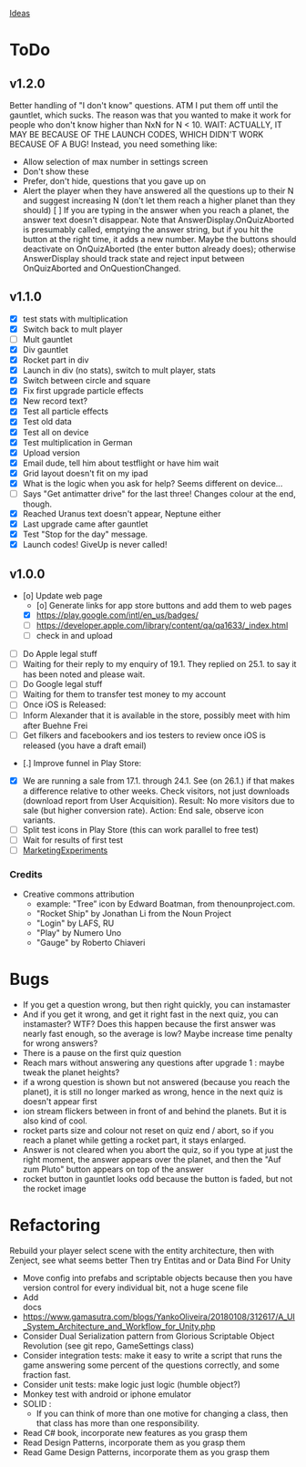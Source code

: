[Ideas](Ideas)

# ToDo 
## v1.2.0
Better handling of "I don't know" questions. ATM I put them off until the gauntlet, which sucks.
The reason was that you wanted to make it work for people who don't know higher than NxN for N < 10.
WAIT: ACTUALLY, IT MAY BE BECAUSE OF THE LAUNCH CODES, WHICH DIDN'T WORK BECAUSE OF A BUG!
Instead, you need something like: 
 - Allow selection of max number in settings screen
 - Don't show these
 - Prefer, don't hide, questions that you gave up on
 - Alert the player when they have answered all the questions up to their N and suggest increasing N (don't let them reach a higher planet than they should)
[ ] If you are typing in the answer when you reach a planet, the answer text doesn't disappear. Note that AnswerDisplay.OnQuizAborted is presumably called, emptying the answer string, but if you hit the button at the right time, it adds a new number. Maybe the buttons should deactivate on OnQuizAborted (the enter button already does); otherwise AnswerDisplay should track state and reject input between OnQuizAborted and OnQuestionChanged.
## v1.1.0
* [X] test stats with multiplication
* [X] Switch back to mult player
* [ ] Mult gauntlet
* [X] Div gauntlet
* [X] Rocket part in div
* [X] Launch in div (no stats), switch to mult player, stats
* [X] Switch between circle and square
* [X] Fix first upgrade particle effects
* [X] New record text?
* [X] Test all particle effects
* [X] Test old data
* [X] Test all on device
* [X] Test multiplication in German
* [X] Upload version
* [X] Email dude, tell him about testflight or have him wait
* [X] Grid layout doesn't fit on my ipad
* [X] What is the logic when you ask for help? Seems different on device...
* [ ] Says "Get antimatter drive" for the last three! Changes colour at the end, though. 
* [X] Reached Uranus text doesn't appear, Neptune either
* [X] Last upgrade came after gauntlet
* [X] Test "Stop for the day" message.
* [X] Launch codes! GiveUp is never called!
      
## v1.0.0 
* [o] Update web page
    * [o] Generate links for app store buttons and add them to web pages
	* [X] https://play.google.com/intl/en_us/badges/
	* [ ] https://developer.apple.com/library/content/qa/qa1633/_index.html 
    * [ ] check in and upload
* [ ] Do Apple legal stuff
 * [ ] Waiting for their reply to my enquiry of 19.1. They replied on 25.1. to say it has been noted and please wait.
* [ ] Do Google legal stuff
 * [ ] Waiting for them to transfer test money to my account
* [ ] Once iOS is Released:
 * [ ] Inform Alexander that it is available in the store, possibly meet with him after Buehne Frei
 * [ ] Get filkers and facebookers and ios testers to review once iOS is released (you have a draft email)
* [.] Improve funnel in Play Store: 
 * [X] We are running a sale from 17.1. through 24.1. See (on 26.1.) if that makes a difference relative to other weeks. Check visitors, not just downloads (download report from User Acquisition). Result: No more visitors due to sale (but higher conversion rate). Action: End sale, observe icon variants.
 * [ ] Split test icons in Play Store (this can work parallel to free test)
  * [ ] Wait for results of first test
 * [ ] [MarketingExperiments](MarketingExperiments)
### Credits

* Creative commons attribution 
	* example: "Tree” icon by Edward Boatman, from thenounproject.com.
	* "Rocket Ship" by Jonathan Li from the Noun Project
	* "Login" by LAFS, RU
	* "Play" by Numero Uno
	* "Gauge" by Roberto Chiaveri

# Bugs
* If you get a question wrong, but then right quickly, you can instamaster
 * And if you get it wrong, and get it right fast in the next quiz, you can instamaster? WTF? Does this happen because the first answer was nearly fast enough, so the average is low? Maybe increase time penalty for wrong answers? 
* There is a pause on the first quiz question
* Reach mars without answering any questions after upgrade 1 : maybe tweak the planet heights?
* if a wrong question is shown but not answered (because you reach the planet), it is still no longer marked as wrong, hence in the next quiz is doesn't appear first
* ion stream flickers between in front of and behind the planets. But it is also kind of cool.
* rocket parts size and colour not reset on quiz end / abort, so if you reach a planet while getting a rocket part, it stays enlarged.
* Answer is not cleared when you abort the quiz, so if you type at just the right moment, the answer appears over the planet, and then the "Auf zum Pluto" button appears on top of the answer
* rocket button in gauntlet looks odd because the button is faded, but not the rocket image
# Refactoring
Rebuild your player select scene with the entity architecture, then with Zenject, see what seems better
 Then try Entitas and or Data Bind For Unity
* Move config into prefabs and scriptable objects because then you have version control for every individual bit, not a huge scene file
* Add <summary> docs
* https://www.gamasutra.com/blogs/YankoOliveira/20180108/312617/A_UI_System_Architecture_and_Workflow_for_Unity.php
* Consider Dual Serialization pattern from Glorious Scriptable Object Revolution (see git repo, GameSettings class)
* Consider integration tests: make it easy to write a script that runs the game answering some percent of the questions correctly, and some fraction fast.
* Consider unit tests: make logic just logic (humble object?)
* Monkey test with android or iphone emulator
* SOLID :
    * If you can think of more than one motive for changing a class, then that class has more than one responsibility.
* Read C# book, incorporate new features as you grasp them
* Read Design Patterns, incorporate them as you grasp them
* Read Game Design Patterns, incorporate them as you grasp them


